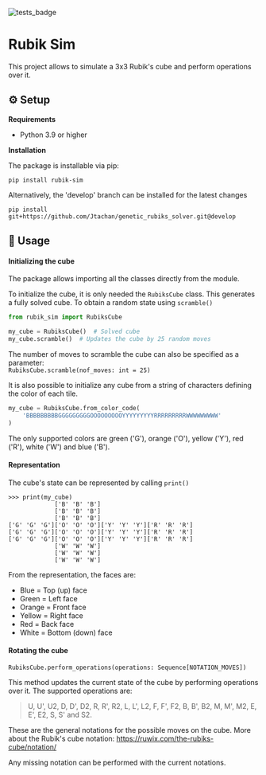 ![tests_badge](https://github.com/Jtachan/Rubik_sim/actions/workflows/unittests.yml/badge.svg)

# Rubik Sim

This project allows to simulate a 3x3 Rubik's cube and perform operations over it.

## ⚙️ Setup

**Requirements**

- Python 3.9 or higher

**Installation**

The package is installable via pip:

````shell
pip install rubik-sim
````

Alternatively, the 'develop' branch can be installed for the latest changes
```shell
pip install git+https://github.com/Jtachan/genetic_rubiks_solver.git@develop
```

## 🏃 Usage 

#### Initializing the cube

The package allows importing all the classes directly from the module. 

To initialize the cube, it is only needed the `RubiksCube` class.
This generates a fully solved cube. To obtain a random state using `scramble()` 

````python
from rubik_sim import RubiksCube

my_cube = RubiksCube()  # Solved cube
my_cube.scramble()  # Updates the cube by 25 random moves
````

The number of moves to scramble the cube can also be specified as a parameter:
<br/>`RubiksCube.scramble(nof_moves: int = 25)`

It is also possible to initialize any cube from a string of characters defining the color of each tile.

````python
my_cube = RubiksCube.from_color_code(
    'BBBBBBBBBGGGGGGGGGOOOOOOOOOYYYYYYYYYRRRRRRRRRWWWWWWWWW'
)
````

The only supported colors are green ('G'), orange ('O'), yellow ('Y'), red ('R'), white ('W') and blue ('B').

#### Representation

The cube's state can be represented by calling `print()`

```pycon
>>> print(my_cube)
             ['B' 'B' 'B']
             ['B' 'B' 'B']
             ['B' 'B' 'B']
['G' 'G' 'G']['O' 'O' 'O']['Y' 'Y' 'Y']['R' 'R' 'R']
['G' 'G' 'G']['O' 'O' 'O']['Y' 'Y' 'Y']['R' 'R' 'R']
['G' 'G' 'G']['O' 'O' 'O']['Y' 'Y' 'Y']['R' 'R' 'R']
             ['W' 'W' 'W']
             ['W' 'W' 'W']
             ['W' 'W' 'W']
```

From the representation, the faces are:

- Blue = Top (up) face 
- Green = Left face 
- Orange = Front face 
- Yellow = Right face 
- Red = Back face 
- White = Bottom (down) face 

#### Rotating the cube

`RubiksCube.perform_operations(operations: Sequence[NOTATION_MOVES])`

This method updates the current state of the cube by performing operations over it.
The supported operations are:
> U, U', U2, D, D', D2, R, R', R2, L, L', L2, F, F', F2, B, B', B2,
> M, M', M2, E, E', E2, S, S' and S2.
 
These are the general notations for the possible moves on the cube.
More about the Rubik's cube notation: https://ruwix.com/the-rubiks-cube/notation/

Any missing notation can be performed with the current notations.
